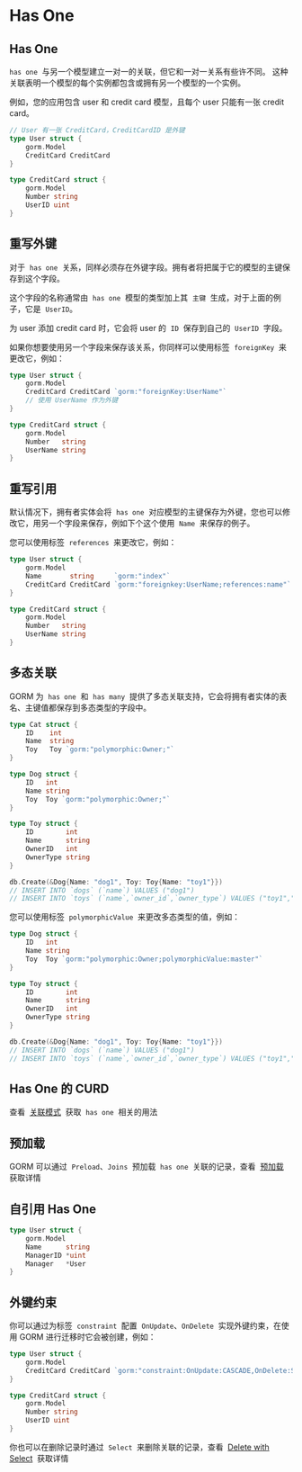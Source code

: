 # Has One

## Has One

`has one`  与另一个模型建立一对一的关联，但它和一对一关系有些许不同。 这种关联表明一个模型的每个实例都包含或拥有另一个模型的一个实例。

例如，您的应用包含 user 和 credit card 模型，且每个 user 只能有一张 credit card。

```go
// User 有一张 CreditCard，CreditCardID 是外键
type User struct {
    gorm.Model
    CreditCard CreditCard
}

type CreditCard struct {
    gorm.Model
    Number string
    UserID uint
}

```

## 重写外键

对于  `has one`  关系，同样必须存在外键字段。拥有者将把属于它的模型的主键保存到这个字段。

这个字段的名称通常由  `has one`  模型的类型加上其  `主键`  生成，对于上面的例子，它是  `UserID`。

为 user 添加 credit card 时，它会将 user 的  `ID`  保存到自己的  `UserID`  字段。

如果你想要使用另一个字段来保存该关系，你同样可以使用标签  `foreignKey`  来更改它，例如：

```go
type User struct {
    gorm.Model
    CreditCard CreditCard `gorm:"foreignKey:UserName"`
    // 使用 UserName 作为外键
}

type CreditCard struct {
    gorm.Model
    Number   string
    UserName string
}
```

## 重写引用

默认情况下，拥有者实体会将  `has one`  对应模型的主键保存为外键，您也可以修改它，用另一个字段来保存，例如下个这个使用  `Name`  来保存的例子。

您可以使用标签  `references`  来更改它，例如：

```go
type User struct {
    gorm.Model
    Name       string     `gorm:"index"`
    CreditCard CreditCard `gorm:"foreignkey:UserName;references:name"`
}

type CreditCard struct {
    gorm.Model
    Number   string
    UserName string
}
```

## 多态关联

GORM 为  `has one`  和  `has many`  提供了多态关联支持，它会将拥有者实体的表名、主键值都保存到多态类型的字段中。

```go
type Cat struct {
    ID    int
    Name  string
    Toy   Toy `gorm:"polymorphic:Owner;"`
}

type Dog struct {
    ID   int
    Name string
    Toy  Toy `gorm:"polymorphic:Owner;"`
}

type Toy struct {
    ID        int
    Name      string
    OwnerID   int
    OwnerType string
}

db.Create(&Dog{Name: "dog1", Toy: Toy{Name: "toy1"}})
// INSERT INTO `dogs` (`name`) VALUES ("dog1")
// INSERT INTO `toys` (`name`,`owner_id`,`owner_type`) VALUES ("toy1","1","dogs")
```

您可以使用标签  `polymorphicValue`  来更改多态类型的值，例如：

```go
type Dog struct {
    ID   int
    Name string
    Toy  Toy `gorm:"polymorphic:Owner;polymorphicValue:master"`
}

type Toy struct {
    ID        int
    Name      string
    OwnerID   int
    OwnerType string
}

db.Create(&Dog{Name: "dog1", Toy: Toy{Name: "toy1"}})
// INSERT INTO `dogs` (`name`) VALUES ("dog1")
// INSERT INTO `toys` (`name`,`owner_id`,`owner_type`) VALUES ("toy1","1","master")
```

## Has One 的 CURD

查看  [关联模式](https://gorm.io/zh_CN/docs/associations.html#Association-Mode)  获取  `has one`  相关的用法

## 预加载

GORM 可以通过  `Preload`、`Joins`  预加载  `has one`  关联的记录，查看  [预加载](https://gorm.io/zh_CN/docs/preload.html)  获取详情

## 自引用 Has One

```go
type User struct {
    gorm.Model
    Name      string
    ManagerID *uint
    Manager   *User
}
```

## 外键约束

你可以通过为标签  `constraint`  配置  `OnUpdate`、`OnDelete`  实现外键约束，在使用 GORM 进行迁移时它会被创建，例如：

```go
type User struct {
    gorm.Model
    CreditCard CreditCard `gorm:"constraint:OnUpdate:CASCADE,OnDelete:SET NULL;"`
}

type CreditCard struct {
    gorm.Model
    Number string
    UserID uint
}
```

你也可以在删除记录时通过  `Select`  来删除关联的记录，查看  [Delete with Select](https://gorm.io/zh_CN/docs/associations.html#delete_with_select)  获取详情

